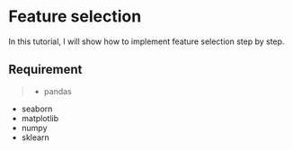 # Feature selection
In this tutorial, I will show how to implement feature selection step by step.

## Requirement
>* pandas
* seaborn
* matplotlib
* numpy
* sklearn
>
